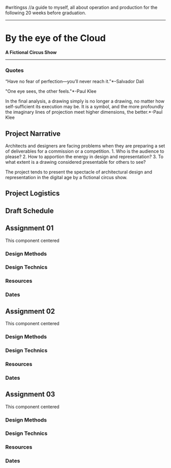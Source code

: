 #writingss
//a guide to myself, all about operation and production for the following 20 weeks before graduation.

---

# By the eye of the Cloud #

**A Fictional Circus Show**

---

### Quotes ###

“Have no fear of perfection—you’ll never reach it.”*–Salvador Dali

"One eye sees, the other feels."*-Paul Klee

In the final analysis, a drawing simply is no longer a drawing, no matter how self-sufficient its execution may be. It is a symbol, and the more profoundly the imaginary lines of projection meet higher dimensions, the better.*-Paul Klee

## Project Narrative ##
Architects and designers are facing problems when they are preparing a set of deliverables for a commission or a competition. 
	1. Who is the audience to please?
	2. How to apportion the energy in design and representation?
	3. To what extent is a drawing considered presentable for others to see?

The project tends to present the spectacle of architectural design and representation in the digital age by a fictional circus show.

## Project Logistics ##


## Draft Schedule ##



## Assignment 01 ##
This component centered
### Design Methods ###
### Design Technics ###
### Resources ###
### Dates ###

## Assignment 02 ##
This component centered
### Design Methods ###
### Design Technics ###
### Resources ###
### Dates ###

## Assignment 03 ##
This component centered
### Design Methods ###
### Design Technics ###
### Resources ###
### Dates ###

